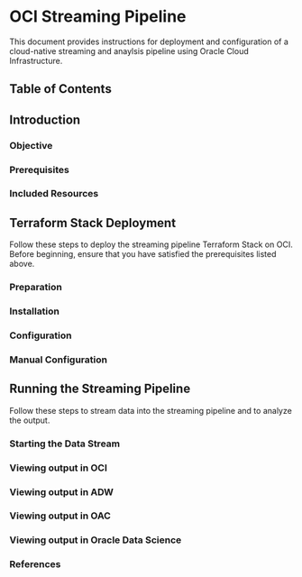 # OCI Streaming Pipeline
This document provides instructions for deployment and configuration of a cloud-native streaming and anaylsis pipeline using Oracle Cloud Infrastructure.

## Table of Contents

## Introduction

### Objective

### Prerequisites

### Included Resources

## Terraform Stack Deployment
Follow these steps to deploy the streaming pipeline Terraform Stack on OCI. Before beginning, ensure that you have satisfied the prerequisites listed above.

### Preparation

### Installation

### Configuration

### Manual Configuration

## Running the Streaming Pipeline
Follow these steps to stream data into the streaming pipeline and to analyze the output.

### Starting the Data Stream

### Viewing output in OCI

### Viewing output in ADW

### Viewing output in OAC

### Viewing output in Oracle Data Science


### References
